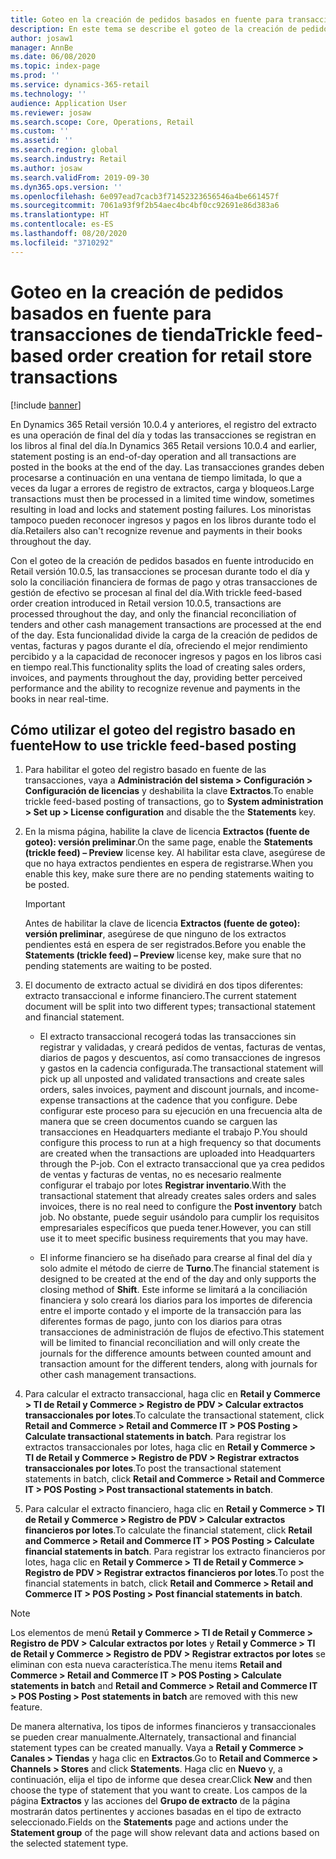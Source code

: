 ```yaml
---
title: Goteo en la creación de pedidos basados en fuente para transacciones de tienda
description: En este tema se describe el goteo de la creación de pedidos basados en fuente para las transacciones de tienda en Microsoft Dynamics 365 Commerce.
author: josaw1
manager: AnnBe
ms.date: 06/08/2020
ms.topic: index-page
ms.prod: ''
ms.service: dynamics-365-retail
ms.technology: ''
audience: Application User
ms.reviewer: josaw
ms.search.scope: Core, Operations, Retail
ms.custom: ''
ms.assetid: ''
ms.search.region: global
ms.search.industry: Retail
ms.author: josaw
ms.search.validFrom: 2019-09-30
ms.dyn365.ops.version: ''
ms.openlocfilehash: 6e097ead7cacb3f71452323656546a4be661457f
ms.sourcegitcommit: 7061a93f9f2b54aec4bc4bf0cc92691e86d383a6
ms.translationtype: HT
ms.contentlocale: es-ES
ms.lasthandoff: 08/20/2020
ms.locfileid: "3710292"
---
```

# <a name="trickle-feed-based-order-creation-for-retail-store-transactions"></a><span data-ttu-id="758b3-103">Goteo en la creación de pedidos basados en fuente para transacciones de tienda</span><span class="sxs-lookup"><span data-stu-id="758b3-103">Trickle feed-based order creation for retail store transactions</span></span>

[!include [banner](includes/banner.md)]

<span data-ttu-id="758b3-104">En Dynamics 365 Retail versión 10.0.4 y anteriores, el registro del extracto es una operación de final del día y todas las transacciones se registran en los libros al final del día.</span><span class="sxs-lookup"><span data-stu-id="758b3-104">In Dynamics 365 Retail versions 10.0.4 and earlier, statement posting is an end-of-day operation and all transactions are posted in the books at the end of the day.</span></span> <span data-ttu-id="758b3-105">Las transacciones grandes deben procesarse a continuación en una ventana de tiempo limitada, lo que a veces da lugar a errores de registro de extractos, carga y bloqueos.</span><span class="sxs-lookup"><span data-stu-id="758b3-105">Large transactions must then be processed in a limited time window, sometimes resulting in load and locks and statement posting failures.</span></span> <span data-ttu-id="758b3-106">Los minoristas tampoco pueden reconocer ingresos y pagos en los libros durante todo el día.</span><span class="sxs-lookup"><span data-stu-id="758b3-106">Retailers also can't recognize revenue and payments in their books throughout the day.</span></span>

<span data-ttu-id="758b3-107">Con el goteo de la creación de pedidos basados en fuente introducido en Retail versión 10.0.5, las transacciones se procesan durante todo el día y solo la conciliación financiera de formas de pago y otras transacciones de gestión de efectivo se procesan al final del día.</span><span class="sxs-lookup"><span data-stu-id="758b3-107">With trickle feed-based order creation introduced in Retail version 10.0.5, transactions are processed throughout the day, and only the financial reconciliation of tenders and other cash management transactions are processed at the end of the day.</span></span> <span data-ttu-id="758b3-108">Esta funcionalidad divide la carga de la creación de pedidos de ventas, facturas y pagos durante el día, ofreciendo el mejor rendimiento percibido y a la capacidad de reconocer ingresos y pagos en los libros casi en tiempo real.</span><span class="sxs-lookup"><span data-stu-id="758b3-108">This functionality splits the load of creating sales orders, invoices, and payments throughout the day, providing better perceived performance and the ability to recognize revenue and payments in the books in near real-time.</span></span> 


## <a name="how-to-use-trickle-feed-based-posting"></a><span data-ttu-id="758b3-109">Cómo utilizar el goteo del registro basado en fuente</span><span class="sxs-lookup"><span data-stu-id="758b3-109">How to use trickle feed-based posting</span></span>
  
1. <span data-ttu-id="758b3-110">Para habilitar el goteo del registro basado en fuente de las transacciones, vaya a **Administración del sistema > Configuración > Configuración de licencias** y deshabilita la clave **Extractos**.</span><span class="sxs-lookup"><span data-stu-id="758b3-110">To enable trickle feed-based posting of transactions, go to **System administration > Set up > License configuration** and disable the the **Statements** key.</span></span>

2. <span data-ttu-id="758b3-111">En la misma página, habilite la clave de licencia **Extractos (fuente de goteo): versión preliminar**.</span><span class="sxs-lookup"><span data-stu-id="758b3-111">On the same page, enable the **Statements (trickle feed) – Preview** license key.</span></span> <span data-ttu-id="758b3-112">Al habilitar esta clave, asegúrese de que no haya extractos pendientes en espera de registrarse.</span><span class="sxs-lookup"><span data-stu-id="758b3-112">When you enable this key, make sure there are no pending statements waiting to be posted.</span></span> 

    > [!Important]
    > <span data-ttu-id="758b3-113">Antes de habilitar la clave de licencia **Extractos (fuente de goteo): versión preliminar**, asegúrese de que ninguno de los extractos pendientes está en espera de ser registrados.</span><span class="sxs-lookup"><span data-stu-id="758b3-113">Before you enable the **Statements (trickle feed) – Preview** license key, make sure that no pending statements are waiting to be posted.</span></span>

3. <span data-ttu-id="758b3-114">El documento de extracto actual se dividirá en dos tipos diferentes: extracto transaccional e informe financiero.</span><span class="sxs-lookup"><span data-stu-id="758b3-114">The current statement document will be split into two different types; transactional statement and financial statement.</span></span>

      - <span data-ttu-id="758b3-115">El extracto transaccional recogerá todas las transacciones sin registrar y validadas, y creará pedidos de ventas, facturas de ventas, diarios de pagos y descuentos, así como transacciones de ingresos y gastos en la cadencia configurada.</span><span class="sxs-lookup"><span data-stu-id="758b3-115">The transactional statement will pick up all unposted and validated transactions and create sales orders, sales invoices, payment and discount journals, and income-expense transactions at the cadence that you configure.</span></span> <span data-ttu-id="758b3-116">Debe configurar este proceso para su ejecución en una frecuencia alta de manera que se creen documentos cuando se carguen las transacciones en Headquarters mediante el trabajo P.</span><span class="sxs-lookup"><span data-stu-id="758b3-116">You should configure this process to run at a high frequency so that documents are created when the transactions are uploaded into Headquarters through the P-job.</span></span> <span data-ttu-id="758b3-117">Con el extracto transaccional que ya crea pedidos de ventas y facturas de ventas, no es necesario realmente configurar el trabajo por lotes **Registrar inventario**.</span><span class="sxs-lookup"><span data-stu-id="758b3-117">With the transactional statement that already creates sales orders and sales invoices, there is no real need to configure the **Post inventory** batch job.</span></span> <span data-ttu-id="758b3-118">No obstante, puede seguir usándolo para cumplir los requisitos empresariales específicos que pueda tener.</span><span class="sxs-lookup"><span data-stu-id="758b3-118">However, you can still use it to meet specific business requirements that you may have.</span></span>  
      
     - <span data-ttu-id="758b3-119">El informe financiero se ha diseñado para crearse al final del día y solo admite el método de cierre de **Turno**.</span><span class="sxs-lookup"><span data-stu-id="758b3-119">The financial statement is designed to be created at the end of the day and only supports the closing method of **Shift**.</span></span> <span data-ttu-id="758b3-120">Este informe se limitará a la conciliación financiera y solo creará los diarios para los importes de diferencia entre el importe contado y el importe de la transacción para las diferentes formas de pago, junto con los diarios para otras transacciones de administración de flujos de efectivo.</span><span class="sxs-lookup"><span data-stu-id="758b3-120">This statement will be limited to financial reconciliation and will only create the journals for the difference amounts between counted amount and transaction amount for the different tenders, along with journals for other cash management transactions.</span></span>   

4. <span data-ttu-id="758b3-121">Para calcular el extracto transaccional, haga clic en **Retail y Commerce > TI de Retail y Commerce > Registro de PDV > Calcular extractos transaccionales por lotes**.</span><span class="sxs-lookup"><span data-stu-id="758b3-121">To calculate the transactional statement, click **Retail and Commerce > Retail and Commerce IT > POS Posting > Calculate transactional statements in batch**.</span></span> <span data-ttu-id="758b3-122">Para registrar los extractos transaccionales por lotes, haga clic en **Retail y Commerce > TI de Retail y Commerce > Registro de PDV > Registrar extractos transaccionales por lotes**.</span><span class="sxs-lookup"><span data-stu-id="758b3-122">To post the transactional statement statements in batch, click **Retail and Commerce > Retail and Commerce IT > POS Posting > Post transactional statements in batch**.</span></span>

5. <span data-ttu-id="758b3-123">Para calcular el extracto financiero, haga clic en **Retail y Commerce > TI de Retail y Commerce > Registro de PDV > Calcular extractos financieros por lotes**.</span><span class="sxs-lookup"><span data-stu-id="758b3-123">To calculate the financial statement, click **Retail and Commerce > Retail and Commerce IT > POS Posting > Calculate financial statements in batch**.</span></span> <span data-ttu-id="758b3-124">Para registrar los extracto financieros por lotes, haga clic en **Retail y Commerce > TI de Retail y Commerce > Registro de PDV > Registrar extractos financieros por lotes**.</span><span class="sxs-lookup"><span data-stu-id="758b3-124">To post the financial statements in batch, click **Retail and Commerce > Retail and Commerce IT > POS Posting > Post financial statements in batch**.</span></span>

> [!NOTE]
> <span data-ttu-id="758b3-125">Los elementos de menú **Retail y Commerce > TI de Retail y Commerce > Registro de PDV > Calcular extractos por lotes** y **Retail y Commerce > TI de Retail y Commerce > Registro de PDV > Registrar extractos por lotes** se eliminan con esta nueva característica.</span><span class="sxs-lookup"><span data-stu-id="758b3-125">The menu items **Retail and Commerce > Retail and Commerce IT > POS Posting > Calculate statements in batch** and **Retail and Commerce > Retail and Commerce IT > POS Posting > Post statements in batch** are removed with this new feature.</span></span>

<span data-ttu-id="758b3-126">De manera alternativa, los tipos de informes financieros y transaccionales se pueden crear manualmente.</span><span class="sxs-lookup"><span data-stu-id="758b3-126">Alternately, transactional and financial statement types can be created manually.</span></span> <span data-ttu-id="758b3-127">Vaya a **Retail y Commerce > Canales > Tiendas** y haga clic en **Extractos**.</span><span class="sxs-lookup"><span data-stu-id="758b3-127">Go to **Retail and Commerce > Channels > Stores** and click **Statements**.</span></span> <span data-ttu-id="758b3-128">Haga clic en **Nuevo** y, a continuación, elija el tipo de informe que desea crear.</span><span class="sxs-lookup"><span data-stu-id="758b3-128">Click **New** and then choose the type of statement that you want to create.</span></span> <span data-ttu-id="758b3-129">Los campos de la página **Extractos** y las acciones del **Grupo de extracto** de la página mostrarán datos pertinentes y acciones basadas en el tipo de extracto seleccionado.</span><span class="sxs-lookup"><span data-stu-id="758b3-129">Fields on the **Statements** page and actions under the **Statement group** of the page will show relevant data and actions based on the selected statement type.</span></span>
